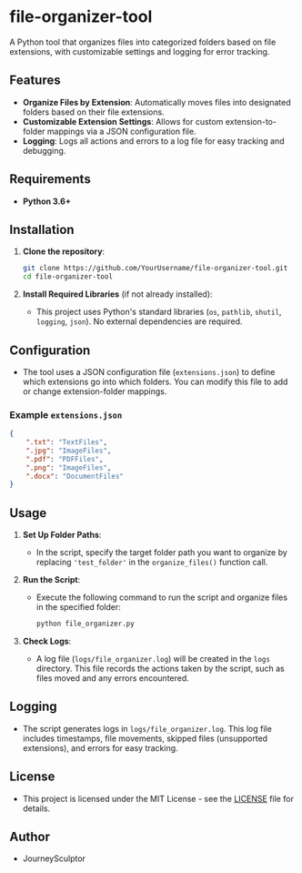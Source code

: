 # file-organizer-tool

A Python tool that organizes files into categorized folders based on file extensions, with customizable settings and logging for error tracking.

## Features
- **Organize Files by Extension**: Automatically moves files into designated folders based on their file extensions.
- **Customizable Extension Settings**: Allows for custom extension-to-folder mappings via a JSON configuration file.
- **Logging**: Logs all actions and errors to a log file for easy tracking and debugging.

## Requirements
- **Python 3.6+**

## Installation
1. **Clone the repository**:

    ```bash
    git clone https://github.com/YourUsername/file-organizer-tool.git
    cd file-organizer-tool
    ```

2. **Install Required Libraries** (if not already installed):
   - This project uses Python's standard libraries (`os`, `pathlib`, `shutil`, `logging`, `json`). No external dependencies are required.

## Configuration
- The tool uses a JSON configuration file (`extensions.json`) to define which extensions go into which folders. You can modify this file to add or change extension-folder mappings.

### Example `extensions.json`
```json
{
    ".txt": "TextFiles",
    ".jpg": "ImageFiles",
    ".pdf": "PDFFiles",
    ".png": "ImageFiles",
    ".docx": "DocumentFiles"
}
```

## Usage

1. **Set Up Folder Paths**:
   - In the script, specify the target folder path you want to organize by replacing `'test_folder'` in the `organize_files()` function call.

2. **Run the Script**:
   - Execute the following command to run the script and organize files in the specified folder:

     ```bash
     python file_organizer.py
     ```

3. **Check Logs**:
   - A log file (`logs/file_organizer.log`) will be created in the `logs` directory. This file records the actions taken by the script, such as files moved and any errors encountered.

## Logging
- The script generates logs in `logs/file_organizer.log`. This log file includes timestamps, file movements, skipped files (unsupported extensions), and errors for easy tracking.

## License
- This project is licensed under the MIT License - see the [LICENSE](LICENSE) file for details.

## Author
- JourneySculptor

